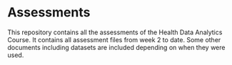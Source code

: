 # Assessments
This repository contains all the assessments of the Health Data Analytics Course. It contains all assessment files from week 2 to date. Some other documents including datasets are included depending on when they were used.
